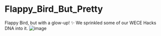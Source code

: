 # Flappy_Bird_But_Pretty
Flappy Bird, but with a glow-up! ✨ We sprinkled some of our WECE Hacks DNA into it. 
![image](https://github.com/user-attachments/assets/8a7566ff-28e7-49ee-9a6e-754df6b35c92)

